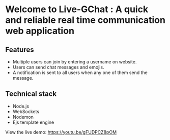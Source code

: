 # Welcome to Live-GChat : A quick and reliable real time communication web application

 
 ## Features
 * Multiple users can join  by entering a  username on website.
 * Users can send chat messages and emojis.
 * A notification is sent to all users when any one of them send the message.
 
 ## Technical stack 
 *  Node.js
 * WebSockets
 * Nodemon
 * Ejs template engine

 View the live demo: https://youtu.be/gFUDPCZ8pOM
 
 
 
 
 
 
